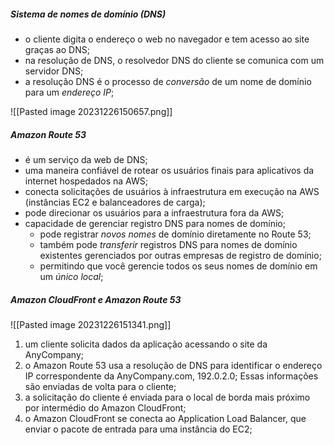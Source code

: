 
##### Sistema de nomes de domínio (DNS)

- o cliente digita o endereço o web no navegador e tem acesso ao site graças ao DNS;
- na resolução de DNS, o resolvedor DNS do cliente se comunica com um servidor DNS;
- a resolução DNS é o processo de *conversão* de um nome de domínio para um *endereço IP*;

![[Pasted image 20231226150657.png]]

##### Amazon Route 53

- é um serviço da web de DNS;
- uma maneira confiável de rotear os usuários finais para aplicativos da internet hospedados na AWS;
- conecta solicitações de usuários à infraestrutura em execução na AWS (instâncias EC2 e balanceadores de carga);
- pode direcionar os usuários para a infraestrutura fora da AWS;
- capacidade de gerenciar registro DNS para nomes de domínio;
	- pode registrar *novos nomes* de domínio diretamente no Route 53;
	- também pode *transferir* registros DNS para nomes de domínio existentes gerenciados por outras empresas de registro de domínio;
	- permitindo que você gerencie todos os seus nomes de domínio em um *único local*;

##### Amazon CloudFront e Amazon Route 53

![[Pasted image 20231226151341.png]]

1. um cliente solicita dados da aplicação acessando o site da AnyCompany;
2. o Amazon Route 53 usa a resolução de DNS para identificar o endereço IP correspondente da AnyCompany.com, 192.0.2.0; Essas informações são enviadas de volta para o cliente;
3. a solicitação do cliente é enviada para o local de borda mais próximo por intermédio do Amazon CloudFront;
4. o Amazon CloudFront se conecta ao Application Load Balancer, que enviar o pacote de entrada para uma instância do EC2;
